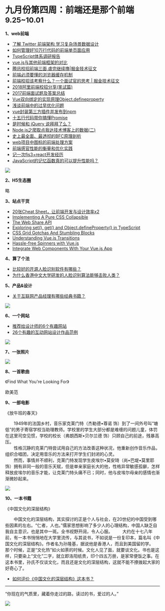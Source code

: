 

# 九月份第四周：前端还是那个前端 <small>9.25~10.01</small>

__1、web前端__    
    
- [了解 Twitter 前端架构 学习复杂场景数据设计](https://zhuanlan.zhihu.com/p/29732224) 
- [如何管理好10万行代码的前端单页面应用](https://juejin.im/post/59cb0d0b5188257e876a2d27)  
- [TypeScript体系调研报告](https://juejin.im/post/59c46bc86fb9a00a4636f939)  
- [vue.js与其他前端框架的对比](https://zhuanlan.zhihu.com/p/29676197)  
- [腾讯校招前端三面,虐完继续撸|掘金技术征文](https://juejin.im/post/59c907d46fb9a00a4746e2db)  
- [前端必须要懂的浏览器缓存机制](https://github.com/zuopf769/notebook/blob/master/fe/%E5%89%8D%E7%AB%AF%E5%BF%85%E9%A1%BB%E8%A6%81%E6%87%82%E7%9A%84%E6%B5%8F%E8%A7%88%E5%99%A8%E7%BC%93%E5%AD%98%E6%9C%BA%E5%88%B6/README.md)  
- [前端校招该考察什么？一个面试官的思考 | 掘金技术征文](https://juejin.im/post/59af8a886fb9a024932244ea)  
- [2018阿里前端校招分享(笔试篇)](http://www.jianshu.com/p/fc4c2d8a0018)  
- [2017前端面试题及答案总结](https://yeaseonzhang.github.io/2017/09/17/2017%E5%89%8D%E7%AB%AF%E9%9D%A2%E8%AF%95%E9%A2%98%E5%8F%8A%E7%AD%94%E6%A1%88%E6%80%BB%E7%BB%93/)  
- [Vue双向绑定的实现原理Object.defineproperty](http://www.w3cplus.com/vue/vue-two-way-binding-object-defineproperty.html)  
- [浅谈前端中的过早优化问题](http://jerryzou.com/posts/talk-about-premature-optimization/)  
- [vue封装第三方插件并发布到npm](https://juejin.im/post/59c7c3436fb9a00a600f7899)  
- [十五行代码带你搞懂Promise](https://zhuanlan.zhihu.com/p/29632791)  
- [是时候和 jQuery 说拜拜了么？](http://svgtrick.com/tricks/6c50b6e1296875a145cc61bcd39e0fa4)  
- [Node.js之爬取点我达技术博客上的数据(二)](http://tech.dianwoda.com/2017/09/24/node-jszhi-pa-qu-dian-wo-da-ji-zhu-bo-ke-shang-de-shu-ju-er/)  
- [史上最全面、最透彻的BFC原理剖析](https://github.com/zuopf769/notebook/blob/master/fe/BFC%E5%8E%9F%E7%90%86%E5%89%96%E6%9E%90/README.md)  
- [web项目中图标的前端处理方案](https://juejin.im/post/59c5d2e6f265da0658152ab0)  
- [前端感官性能的衡量和优化实践](https://tech.meituan.com/Optimization_of_front_end_sensory_properties.html)  
- [记一次fis3+react开发经历](http://blog.csdn.net/yisuowushinian/article/details/78011330) 
- [JavaScript的记忆函数真的可以提升性能吗？](https://juejin.im/post/59bce30e6fb9a00a424755e9) 

![](https://github.com/bluezhan/weekly/raw/master/docs/img/94-02.png) 

__2、H5生态圈__      

略

__3、站点干货__    

- [20张Cheat Sheet，让前端开发与设计效率x2](http://www.jianshu.com/p/bf266ec5a244)  
- [Implementing A Pure CSS Collapsible](https://alligator.io/css/collapsible)  
- [The Web Share API](https://alligator.io/js/web-share-api/)  
- [Exploring set(), get() and Object.defineProperty() in TypeScript](https://toddmotto.com/typescript-setters-getter)  
- [CSS Grid Gotchas And Stumbling Blocks](https://www.smashingmagazine.com/2017/09/css-grid-gotchas-stumbling-blocks/)  
- [Understanding Vue.js Transitions](https://alligator.io/vuejs/understanding-transitions/)  
- [Hassle-free Spinners with Vue.js](https://alligator.io/vuejs/simple-vue-spinners/)  
- [Integrate Web Components With Your Vue.js App](https://alligator.io/vuejs/vue-integrate-web-components/)  

__4、算了个法__     

- [比较好的开源人脸识别软件有哪些？](https://www.zhihu.com/question/19561362)  
- [为什么香港中文大学研发的人脸识别算法能够击败人类？](https://www.zhihu.com/question/23829815)  

__5、产品&设计__        

- [关于互联网产品经理有哪些经典书籍？](https://www.zhihu.com/question/19730412)

![](https://github.com/bluezhan/weekly/raw/master/docs/img/94-11.jpg) 
 
__6、一个网站__

- [推荐给设计师的6个有趣网站](http://www.uisdc.com/simple-style-website)  
- [26个有趣的互动网站设计作品范例](http://www.yyyweb.com/1994.html)  

![](https://github.com/bluezhan/weekly/raw/master/docs/img/94-22.jpg) 

__7、一张照片__   

![](https://github.com/bluezhan/weekly/raw/master/docs/img/94-04.jpg) 
 
__8、一首歌曲__  

《Find What You're Looking For》  

欧美范  

__9、一部电影__   

《放牛班的春天》

　　1949年的法国乡村，音乐家克莱门特（杰勒德•尊诺 饰）到了一间外号叫“塘低”的男子寄宿学校当助理教师。学校里的学生大部分都是难缠的问题儿童，体罚在这里司空见惯，学校的校长（弗朗西斯•贝尔兰德 饰）只顾自己的前途，残暴高压。   
　　性格沉静的克莱门特尝试用自己的方法改善这种状况，他重新创作音乐作品，组织合唱团，决定用音乐的方法来打开学生们封闭的心灵。   
　　然而，事情并不顺利，克莱门特发现学生皮埃尔•莫安琦（尚•巴堤•莫里耶 饰）拥有非同一般的音乐天赋，但是单亲家庭长大的他，性格异常敏感孤僻，怎样释放皮埃尔的音乐才能，让克莱门特头痛不已；同时，他与皮埃尔母亲的感情也渐渐微妙起来。   
 
![](https://github.com/bluezhan/weekly/raw/master/docs/img/94-03.jpg) 

__10、一本书籍__ 

《中国文化的深层结构》  

　　中国文化的深层结构，其实探讨的正是个人与社会，在20世纪的中国受到哪些因素的左右。“仁者，人也。”儒家思想影响了多少人的心理结构，中国人缺乏自我自主意识，也是其中一斑。全书视野开阔，令人心服。
　　大约在十七八年前，有一本书悄悄地在大学里流传，与其说书，不如说是一份复印本，篇名叫《中国文化的深层结构》。作者名为孙隆基，据说他是香港人，而且到美国留的学。　　
　　那个时候，正是“文化热”如火如荼的时候。文化人见了面，就要谈文化。书也是这样，只要染上“文化”二字，就立即洛阳纸贵，印个四五万册，是家常便饭之事。在这本书里，孙氏不仅谈文化，而且还是文化的深层结构，这就不能不撩拨起大家的好奇心了。

- [如何评价《中国文化的深层结构》这本书？](https://www.zhihu.com/question/21916562)  

-------------------

“你现在的气质里，藏着你走过的路，读过的书，爱过的人。”


![](https://github.com/bluezhan/weekly/raw/master/docs/img/94-12.jpg) 



